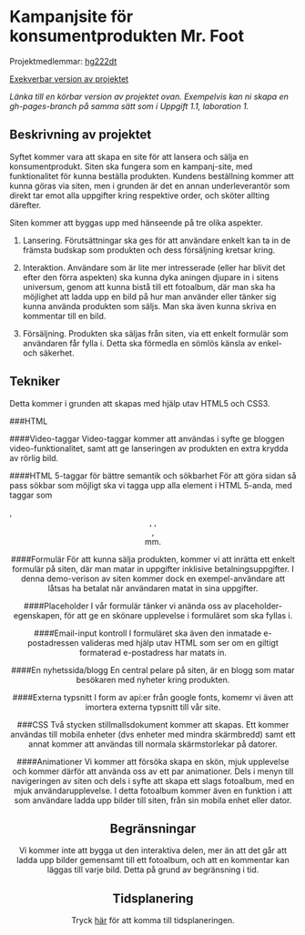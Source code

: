 # Kampanjsite för konsumentprodukten Mr. Foot
Projektmedlemmar: 
[hg222dt](https://github.com/hg222dt)

[Exekverbar version av projektet](http://tstjostudent.github.io/Projektet)

*Länka till en körbar version av projektet ovan. Exempelvis kan ni skapa en gh-pages-branch på samma sätt som i Uppgift 1.1, laboration 1.*

## Beskrivning av projektet
Syftet kommer vara att skapa en site för att lansera och sälja en konsumentprodukt. Siten ska fungera som en kampanj-site, med funktionalitet för kunna beställa produkten. Kundens beställning kommer att kunna göras via siten, men i grunden är det en annan underleverantör som direkt tar emot alla uppgifter kring respektive order, och sköter allting därefter.

Siten kommer att byggas upp med hänseende på tre olika aspekter.

1. Lansering. Förutsättningar ska ges för att användare enkelt kan ta in de främsta budskap som produkten och dess försäljning kretsar kring.

2. Interaktion. Användare som är lite mer intresserade (eller har blivit det efter den förra aspekten) ska kunna dyka aningen djupare in i sitens universum, genom att kunna bistå till ett fotoalbum, där man ska ha möjlighet att ladda upp en bild på hur man använder eller tänker sig kunna använda produkten som säljs. Man ska även kunna skriva en kommentar till en bild.

3. Försäljning. Produkten ska säljas från siten, via ett enkelt formulär som användaren får fylla i. Detta ska förmedla en sömlös känsla av enkel- och säkerhet.


## Tekniker
Detta kommer i grunden att skapas med hjälp utav HTML5 och CSS3.



###HTML

####Video-taggar
Video-taggar kommer att användas i syfte ge bloggen video-funktionalitet, samt att ge lanseringen av produkten en extra krydda av rörlig bild.


####HTML 5-taggar för bättre semantik och sökbarhet
För att göra sidan så pass sökbar som möjligt ska vi tagga upp alla element i HTML 5-anda, med taggar som <main>, <header>, <content>, <nav>, <aside> mm.


####Formulär
För att kunna sälja produkten, kommer vi att inrätta ett enkelt formulär på siten, där man matar in uppgifter inklisive betalningsuppgifter. I denna demo-verison av siten kommer dock en exempel-användare att låtsas ha betalat när användaren matat in sina uppgifter.


####Placeholder
I vår formulär tänker vi anända oss av placeholder-egenskapen, för att ge en skönare upplevelse i formuläret som ska fyllas i.


####Email-input kontroll
I formuläret ska även den inmatade e-postadressen valideras med hjälp utav HTML som ser om en giltigt formaterad e-postadress har matats in.


####En nyhetssida/blogg
En central pelare på siten, är en blogg som matar besökaren med nyheter kring produkten. 


####Externa typsnitt
I form av api:er från google fonts, komemr vi även att imortera externa typsnitt till vår site.


###CSS
Två stycken stillmallsdokument kommer att skapas. Ett kommer användas till mobila enheter (dvs enheter med mindra skärmbredd) samt ett annat kommer att användas till normala skärmstorlekar på datorer.


####Animationer
Vi kommer att försöka skapa en skön, mjuk upplevelse och kommer därför att använda oss av ett par animationer. Dels i menyn till navigeringen av siten och dels i syfte att skapa ett slags fotoalbum, med en mjuk användarupplevelse.
I detta fotoalbum kommer även en funktion i att som användare ladda upp bilder till siten, från sin mobila enhet eller dator. 



## Begränsningar
Vi kommer inte att bygga ut den interaktiva delen, mer än att det går att ladda upp bilder gemensamt till ett fotoalbum, och att en kommentar kan läggas till varje bild. Detta på grund av begränsning i tid.

## Tidsplanering

Tryck [här](https://docs.google.com/spreadsheet/ccc?key=0AmeqMJ4YRHYOdEtRTFFCcEN0R1lSX0s4MTc4M0JKa1E&usp=sharing) för att komma till tidsplaneringen.

